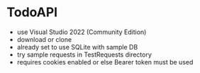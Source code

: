 # TodoAPI
* use Visual Studio 2022 (Community Edition)
* download or clone
* already set to use SQLite with sample DB
* try sample requests in TestRequests directory
* requires cookies enabled or else Bearer token must be used
